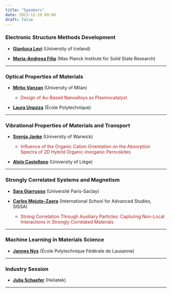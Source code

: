 ```yaml
---
title: "Speakers"
date: 2023-12-19 09:00
draft: false
---
```


### Electronic Structure Methods Development

- [**Gianluca Levi**](https://scholar.google.com/citations?user=HhElK98AAAAJ&hl=en) (University of Iceland)

- [**Maria-Andreea Filip**](https://scholar.google.co.uk/citations?user=2ThdnlMAAAAJ&hl=en) (Max Planck Institute for Solid State Research)

***

### Optical Properties of Materials

- [**Mirko Vanzan**](https://scholar.google.com/citations?user=HkLnftsAAAAJ&hl=en) (University of Milan)
  - <span style="color: #b71c1c;">Design of Au-Based Nanoalloys as Plasmocatalyst</span>

- [**Laura Urquiza**](https://scholar.google.com/citations?user=CYqL_NYAAAAJ&hl=en) (École Polytechnique)

***

### Vibrational Properties of Materials and Transport

- [**Svenja Janke**](https://scholar.google.de/citations?user=H9HeuycAAAAJ&hl=en) (University of Warwick)
  - <span style="color: #b71c1c;">Influence of the Organic Cation Orientation on the Absorption Spectra of 2D Hybrid Organic-Inorganic Perovskites</span>

- [**Aloïs Castellano**](https://scholar.google.com/citations?user=V5KIbMcAAAAJ&hl=en) (University of Liège)

***

### Strongly Correlated Systems and Magnetism

- [**Sara Giarrusso**](https://scholar.google.com/citations?user=r6hYvFsAAAAJ&hl=en) (Université Paris-Saclay)

- [**Carlos Mejuto-Zaera**](https://scholar.google.com/citations?user=Pvtq_0gAAAAJ&hl=en) (International School for Advanced Studies, SISSA)
  - <span style="color: #b71c1c;">Strong Correlation Through Auxiliary Particles: Capturing Non-Local Interactions in Strongly Correlated Materials</span>

***

### Machine Learning in Materials Science

- [**Jannes Nys**](https://scholar.google.com/citations?user=dFmD8MsAAAAJ&hl=en) (École Polytechnique Fédérale de Lausanne)

***

### Industry Session

- [**Julia Schaefer**]() (Heliatek)

***


<!---
# Keynote speakers

### Person 1 (X University, XXX) 

<a href="talk1.pdf">**Here comes the title of Talk 1**</a>

In this talk I will ...

[1] ...

***

### Person 2 (X University, XXX) 

<a href="talk1.pdf">**Here comes the title of Talk 2**</a>

In this talk I will ...

[1] ...

***

-->

